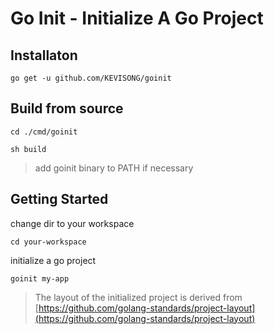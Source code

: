 # Go Init - Initialize A Go Project

## Installaton

`go get -u github.com/KEVISONG/goinit`

## Build from source

`cd ./cmd/goinit`

`sh build`

> add goinit binary to PATH if necessary

## Getting Started

change dir to your workspace

`cd your-workspace`

initialize a go project

`goinit my-app`

> The layout of the initialized project is derived from [https://github.com/golang-standards/project-layout](https://github.com/golang-standards/project-layout)
